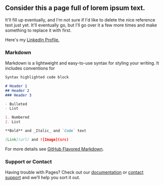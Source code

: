 ## Consider this a page full of lorem ipsum text.

It'll fill up eventually, and I'm not sure if I'd like to delete the nice reference text just yet.  It'll eventually go, but I'll go over it a few more times and make something to replace it with first.

Here's my [LinkedIn Profile.](https://www.linkedin.com/in/christopher-davis-128831b8/)

### Markdown

Markdown is a lightweight and easy-to-use syntax for styling your writing. It includes conventions for

```markdown
Syntax highlighted code block

# Header 1
## Header 2
### Header 3

- Bulleted
- List

1. Numbered
2. List

**Bold** and _Italic_ and `Code` text

[Link](url) and ![Image](src)
```

For more details see [GitHub Flavored Markdown](https://guides.github.com/features/mastering-markdown/).

### Support or Contact

Having trouble with Pages? Check out our [documentation](https://help.github.com/categories/github-pages-basics/) or [contact support](https://github.com/contact) and we’ll help you sort it out.
